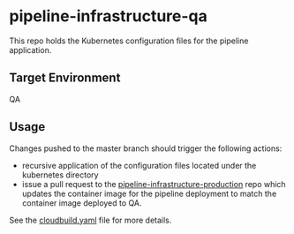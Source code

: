 # pipeline-infrastructure-qa

This repo holds the Kubernetes configuration files for the pipeline application.

## Target Environment

QA

## Usage

Changes pushed to the master branch should trigger the following actions:

  - recursive application of the configuration files located under the kubernetes directory
  - issue a pull request to the [pipeline-infrastructure-production](https://github.com/kelseyhightower/pipeline-infrastructure-production) repo which updates the container image for the pipeline deployment to match the container image deployed to QA.

See the [cloudbuild.yaml](cloudbuild.yaml) file for more details.
